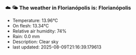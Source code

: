 ### ☁️ 🌤️  The weather in Florianópolis is: Florianópolis

- Temperature: 13.96°C
- On flesh: 13.34°C
- Relative air humidity: 74%
- Rain: 0.0 mm
- Description: Clear sky
- last updated: 2025-08-09T21:16:39.179613
